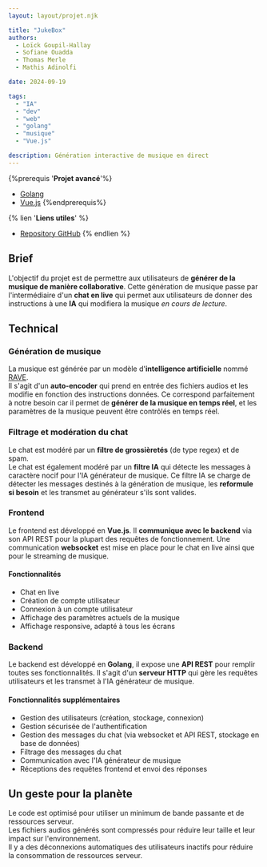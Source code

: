 ```yaml
---
layout: layout/projet.njk

title: "JukeBox"
authors:
  - Loïck Goupil-Hallay
  - Sofiane Ouadda
  - Thomas Merle
  - Mathis Adinolfi

date: 2024-09-19

tags:
  - "IA"
  - "dev"
  - "web"
  - "golang"
  - "musique"
  - "Vue.js"

description: Génération interactive de musique en direct
---
```


{%prerequis '**Projet avancé**'%}

- [Golang](https://golang.org/)
- [Vue.js](https://vuejs.org/)
{%endprerequis%}

{% lien '**Liens utiles**' %}

- [Repository GitHub](https://github.com/boxboxjason/jukebox)
{% endlien %}

## Brief

L'objectif du projet est de permettre aux utilisateurs de **générer de la musique de manière collaborative**. Cette génération de musique passe par l'intermédiaire d'un **chat en live** qui permet aux utilisateurs de donner des instructions à une **IA** qui modifiera la musique *en cours de lecture*.

## Technical

### Génération de musique

La musique est générée par un modèle d'**intelligence artificielle** nommé [RAVE](https://forum.ircam.fr/projects/detail/rave-vst/).\
Il s'agit d'un **auto-encoder** qui prend en entrée des fichiers audios et les modifie en fonction des instructions données. Ce correspond parfaitement à notre besoin car il permet de **générer de la musique en temps réel**, et les paramètres de la musique peuvent être contrôlés en temps réel.

### Filtrage et modération du chat

Le chat est modéré par un **filtre de grossièretés** (de type regex) et de spam.\
Le chat est également modéré par un **filtre IA** qui détecte les messages à caractère nocif pour l'IA générateur de musique. Ce filtre IA se charge de détecter les messages destinés à la génération de musique, les **reformule si besoin** et les transmet au générateur s'ils sont valides.

### Frontend

Le frontend est développé en **Vue.js**. Il **communique avec le backend** via son API REST pour la plupart des requêtes de fonctionnement. Une communication **websocket** est mise en place pour le chat en live ainsi que pour le streaming de musique.

#### Fonctionnalités

- Chat en live
- Création de compte utilisateur
- Connexion à un compte utilisateur
- Affichage des paramètres actuels de la musique
- Affichage responsive, adapté à tous les écrans

### Backend

Le backend est développé en **Golang**, il expose une **API REST** pour remplir toutes ses fonctionnalités. Il s'agit d'un **serveur HTTP** qui gère les requêtes utilisateurs et les transmet à l'IA générateur de musique.

#### Fonctionnalités supplémentaires

- Gestion des utilisateurs (création, stockage, connexion)
- Gestion sécurisée de l'authentification
- Gestion des messages du chat (via websocket et API REST, stockage en base de données)
- Filtrage des messages du chat
- Communication avec l'IA générateur de musique
- Réceptions des requêtes frontend et envoi des réponses

## Un geste pour la planète

Le code est optimisé pour utiliser un minimum de bande passante et de ressources serveur.\
Les fichiers audios générés sont compressés pour réduire leur taille et leur impact sur l'environnement.\
Il y a des déconnexions automatiques des utilisateurs inactifs pour réduire la consommation de ressources serveur.
